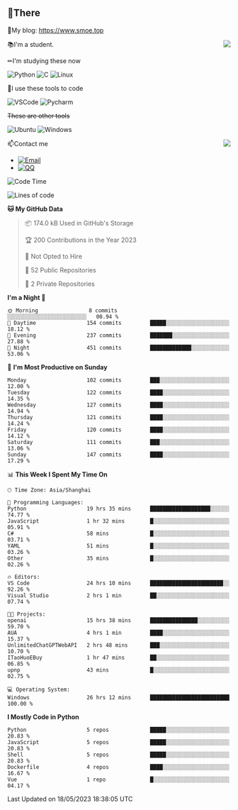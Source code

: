 
## 👏There

📰My blog: https://www.smoe.top

<img align="right" src="https://github-readme-stats.vercel.app/api/top-langs/?username=AkashiCoin"/>


📚I'm a student.

✏I'm studying these now

![Python](https://img.shields.io/badge/-Python-blue?style=flat-square&logo=Python&logoColor=fff)
![C](https://img.shields.io/badge/-C-585858?style=flat-square&logo=C&logoColor=fff)
![Linux](https://img.shields.io/badge/-Linux-black?style=flat-square&logo=Linux&logoColor=fff)

🔨I use these tools to code

![VSCode](https://img.shields.io/badge/-VSCode-blue?style=flat-square&logo=visualstudiocode&logoColor=fff)
![Pycharm](https://img.shields.io/badge/-Pycharm-green?style=flat-square&logo=pycharm&logoColor=fff)

 ~~These are other tools~~

![Ubuntu](https://img.shields.io/badge/-Ubuntu-orange?style=flat-square&logo=Ubuntu&logoColor=fff)
![Windows](https://img.shields.io/badge/-Windows-blue?style=flat-square&logo=Windows&logoColor=fff)

<img align="right" src="https://github-readme-stats.vercel.app/api?username=AkashiCoin" />


📫Contact me

* [![Email](https://img.shields.io/badge/Email-l1040186796@gmail.com-1?style=social&logoColor=fff)](mailto:l1040186796@gmail.com)
* [![QQ](https://img.shields.io/badge/QQ-1040186796-1?style=social&logoColor=fff)](tencent://AddContact/?fromId=45&fromSubId=1&subcmd=all&uin=1040186796&website=www.oicqzone.com)

<!--START_SECTION:waka-->
![Code Time](http://img.shields.io/badge/Code%20Time-762%20hrs%2030%20mins-blue)

![Lines of code](https://img.shields.io/badge/From%20Hello%20World%20I%27ve%20Written-242.1%20thousand%20lines%20of%20code-blue)

**🐱 My GitHub Data** 

> 📦 174.0 kB Used in GitHub's Storage 
 > 
> 🏆 200 Contributions in the Year 2023
 > 
> 🚫 Not Opted to Hire
 > 
> 📜 52 Public Repositories 
 > 
> 🔑 2 Private Repositories 
 > 
**I'm a Night 🦉** 

```text
🌞 Morning                8 commits           ░░░░░░░░░░░░░░░░░░░░░░░░░   00.94 % 
🌆 Daytime                154 commits         █████░░░░░░░░░░░░░░░░░░░░   18.12 % 
🌃 Evening                237 commits         ███████░░░░░░░░░░░░░░░░░░   27.88 % 
🌙 Night                  451 commits         █████████████░░░░░░░░░░░░   53.06 % 
```
📅 **I'm Most Productive on Sunday** 

```text
Monday                   102 commits         ███░░░░░░░░░░░░░░░░░░░░░░   12.00 % 
Tuesday                  122 commits         ████░░░░░░░░░░░░░░░░░░░░░   14.35 % 
Wednesday                127 commits         ████░░░░░░░░░░░░░░░░░░░░░   14.94 % 
Thursday                 121 commits         ████░░░░░░░░░░░░░░░░░░░░░   14.24 % 
Friday                   120 commits         ████░░░░░░░░░░░░░░░░░░░░░   14.12 % 
Saturday                 111 commits         ███░░░░░░░░░░░░░░░░░░░░░░   13.06 % 
Sunday                   147 commits         ████░░░░░░░░░░░░░░░░░░░░░   17.29 % 
```


📊 **This Week I Spent My Time On** 

```text
🕑︎ Time Zone: Asia/Shanghai

💬 Programming Languages: 
Python                   19 hrs 35 mins      ███████████████████░░░░░░   74.77 % 
JavaScript               1 hr 32 mins        █░░░░░░░░░░░░░░░░░░░░░░░░   05.91 % 
C#                       58 mins             █░░░░░░░░░░░░░░░░░░░░░░░░   03.71 % 
YAML                     51 mins             █░░░░░░░░░░░░░░░░░░░░░░░░   03.26 % 
Other                    35 mins             █░░░░░░░░░░░░░░░░░░░░░░░░   02.26 % 

🔥 Editors: 
VS Code                  24 hrs 10 mins      ███████████████████████░░   92.26 % 
Visual Studio            2 hrs 1 min         ██░░░░░░░░░░░░░░░░░░░░░░░   07.74 % 

🐱‍💻 Projects: 
openai                   15 hrs 38 mins      ███████████████░░░░░░░░░░   59.70 % 
AUA                      4 hrs 1 min         ████░░░░░░░░░░░░░░░░░░░░░   15.37 % 
UnlimitedChatGPTWebAPI   2 hrs 48 mins       ███░░░░░░░░░░░░░░░░░░░░░░   10.70 % 
ITaoHuoEBuy              1 hr 47 mins        ██░░░░░░░░░░░░░░░░░░░░░░░   06.85 % 
upnp                     43 mins             █░░░░░░░░░░░░░░░░░░░░░░░░   02.75 % 

💻 Operating System: 
Windows                  26 hrs 12 mins      █████████████████████████   100.00 % 
```

**I Mostly Code in Python** 

```text
Python                   5 repos             █████░░░░░░░░░░░░░░░░░░░░   20.83 % 
JavaScript               5 repos             █████░░░░░░░░░░░░░░░░░░░░   20.83 % 
Shell                    5 repos             █████░░░░░░░░░░░░░░░░░░░░   20.83 % 
Dockerfile               4 repos             ████░░░░░░░░░░░░░░░░░░░░░   16.67 % 
Vue                      1 repo              █░░░░░░░░░░░░░░░░░░░░░░░░   04.17 % 
```




 Last Updated on 18/05/2023 18:38:05 UTC
<!--END_SECTION:waka-->
